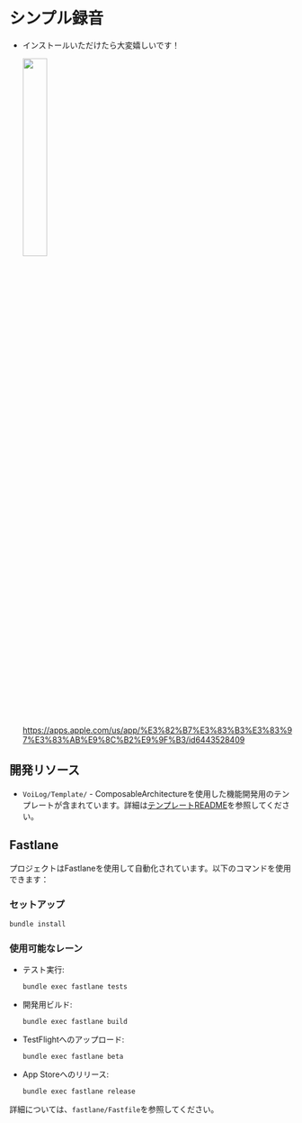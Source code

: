 # シンプル録音

- インストールいただけたら大変嬉しいです！

  <img src="https://github.com/entaku0818/VoiceMemo/assets/9211010/48fc8bcd-f50c-45c5-81ef-fc57f12ffd0d" width="30%" />

  https://apps.apple.com/us/app/%E3%82%B7%E3%83%B3%E3%83%97%E3%83%AB%E9%8C%B2%E9%9F%B3/id6443528409

## 開発リソース

- `VoiLog/Template/` - ComposableArchitectureを使用した機能開発用のテンプレートが含まれています。詳細は[テンプレートREADME](VoiLog/Template/README.md)を参照してください。

## Fastlane

プロジェクトはFastlaneを使用して自動化されています。以下のコマンドを使用できます：

### セットアップ

```
bundle install
```

### 使用可能なレーン

- テスト実行:
  ```
  bundle exec fastlane tests
  ```

- 開発用ビルド:
  ```
  bundle exec fastlane build
  ```

- TestFlightへのアップロード:
  ```
  bundle exec fastlane beta
  ```

- App Storeへのリリース:
  ```
  bundle exec fastlane release
  ```

詳細については、`fastlane/Fastfile`を参照してください。
